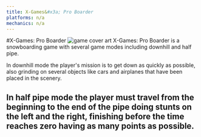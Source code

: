 ```yaml
---
title: X-Games&#x3a; Pro Boarder
platforms: n/a
mechanics: n/a
---
```

#X-Games: Pro Boarder
![game cover art](//images.igdb.com/igdb/image/upload/t_thumb/co2yujzyckoq8ue0vjou.jpg "Logo Title Text 1")
X-Games: Pro Boarder is a snowboarding game with several game modes including downhill and half pipe. 
 
In downhill mode the player's mission is to get down as quickly as possible, also grinding on several objects like cars and airplanes that have been placed in the scenery. 
 
In half pipe mode the player must travel from the beginning to the end of the pipe doing stunts on the left and the right, finishing before the time reaches zero having as many points as possible.
-

